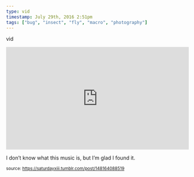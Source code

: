 ```yaml
---
type: vid
timestamp: July 29th, 2016 2:51pm
tags: ["bug", "insect", "fly", "macro", "photography"]
---
```

vid
<iframe width="500" height="281"  id="youtube_iframe" src="https://www.youtube.com/embed/G1vLIfLtD60?feature=oembed&amp;enablejsapi=1&amp;origin=http://safe.txmblr.com&amp;wmode=opaque" frameborder="0" allow="accelerometer; autoplay; clipboard-write; encrypted-media; gyroscope; picture-in-picture" allowfullscreen></iframe>                    
                                            
I don’t know what this music is, but I’m glad I found it.
 
                                                    
<small>source: https://saturdayxiii.tumblr.com/post/148164088519</small>